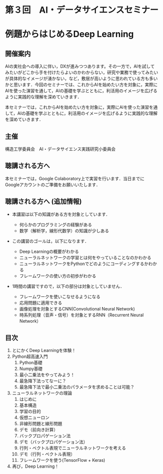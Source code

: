 # 第３回　AI・データサイエンスセミナー
# 例題からはじめるDeep Learning

## 開催案内
AIの実社会への導入に伴い，DXが進みつつあります。その一方で，AIを試してみたいがどこから手を付けたらよいのかわからない，研究や業務で使ってみたいが具体的なイメージが湧かない，など，敷居が高いように思われている方も多いかと思います．今回のセミナーでは、これからAIを始めたい方を対象に，実際にAIを使った演習を通して，AIの基礎を学ぶとともに，利活用のイメージを広げるように実践的な理解を深めていきます．

本セミナーでは，これからAIを始めたい方を対象に，実際にAIを使った演習を通して，AIの基礎を学ぶとともに，利活用のイメージを広げるように実践的な理解を深めていきます．

## 主催
構造工学委員会　AI・データサイエンス実践研究小委員会

## 聴講される方へ
本セミナーでは，Google Colaboratory上で実習を行います．当日までにGoogleアカウントのご準備をお願いいたします．

## 聴講される方へ (追加情報)
- 本講習は以下の知識がある方を対象としています．
    - 何らかのプログラミングの経験がある
    - 数学（解析学，線形代数学）の知識が少しある
    
- この講習のゴールは，以下になります．
    - Deep Learningの概要がわかる
    - ニューラルネットワークの学習とは何をやっていることなのかわかる
    - ニューラルネットワークをPythonでどのようにコーディングするかわかる
    - フレームワークの使い方の初歩がわかる

- 1時間の講習ですので，以下の部分は対象としていません．
    - フレームワークを使いこなせるようになる
    - 応用問題に適用できる
    - 画像処理を対象とするCNN(Convolutional Neural Network)
    - 時系列処理（音声・信号）を対象とするRNN（Recurrent Neural Network）

## 目次

1. とにかくDeep Learningを体験！
1. Python超高速入門
   1. Python基礎
   1. Numpy基礎
   1. 最小二乗法をやってみよう！
   1. 最急降下法ってなーに？
   1. 最急降下法で最小二乗法のパラメータを求めることは可能？
1. ニューラルネットワークの理論
   1. はじめに
   1. 基本構造
   1. 学習の目的
   1. 仮想ニューロン
   1. 非線形問題と線形問題
   1. デモ（前向き計算）
   1. バックプロパゲーション法
   1. デモ（バックプロパゲーション法）
   1. 行列・ベクトル表現でニューラルネットワークを考える
   1. デモ（行列・ベクトル表現）
   1. フレームワークを使う(TensorFlow + Keras)
1. 再び，Deep Learning！